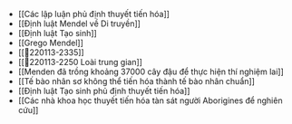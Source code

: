 - [[Các lập luận phủ định thuyết tiến hóa]]
- [[Định luật Mendel về Di truyền]]
- [[Định luật Tạo sinh]]
- [[Grego Mendel]]
- [[💬220113-2335]]
- [[💬220113-2250 Loài trung gian]]
- [[Menden đã trồng khoảng 37000 cây đậu để thực hiện thí nghiệm lai]]
- [[Tế bào nhân sơ không thể tiến hóa thành tế bào nhân chuẩn]]
- [[Định luật Tạo sinh phủ định thuyết tiến hóa]]
- [[Các nhà khoa học thuyết tiến hóa tàn sát người Aborigines để nghiên cứu]]
